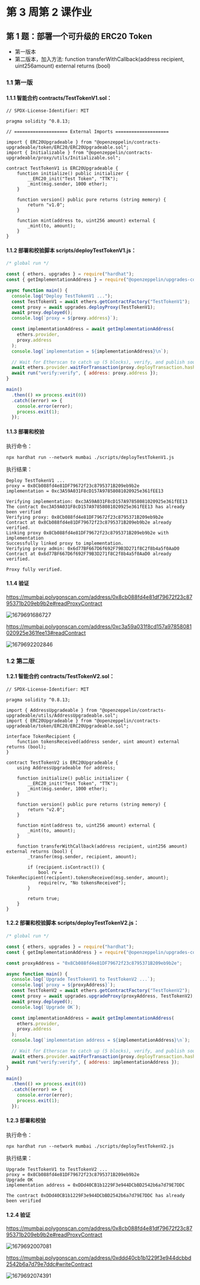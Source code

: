 # 第 3 周第 2 课作业

## 第 1 题：部署一个可升级的 ERC20 Token

- 第一版本
- 第二版本，加入方法: function transferWithCallback(address recipient, uint256amount) external returns (bool)

### 1.1 第一版

#### 1.1.1 智能合约 contracts/TestTokenV1.sol：

```solidity
// SPDX-License-Identifier: MIT

pragma solidity ^0.8.13;

// ==================== External Imports ====================

import { ERC20Upgradeable } from "@openzeppelin/contracts-upgradeable/token/ERC20/ERC20Upgradeable.sol";
import { Initializable } from "@openzeppelin/contracts-upgradeable/proxy/utils/Initializable.sol";

contract TestTokenV1 is ERC20Upgradeable {
    function initialize() public initializer {
        __ERC20_init("Test Token", "TTK");
        _mint(msg.sender, 1000 ether);
    }

    function version() public pure returns (string memory) {
        return "v1.0";
    }

    function mint(address to, uint256 amount) external {
        _mint(to, amount);
    }
}
```

#### 1.1.2 部署和校验脚本 scripts/deployTestTokenV1.js：

```javascript
/* global run */

const { ethers, upgrades } = require("hardhat");
const { getImplementationAddress } = require("@openzeppelin/upgrades-core");

async function main() {
  console.log("Deploy TestTokenV1 ...");
  const TestTokenV1 = await ethers.getContractFactory("TestTokenV1");
  const proxy = await upgrades.deployProxy(TestTokenV1);
  await proxy.deployed();
  console.log(`proxy = ${proxy.address}`);

  const implementationAddress = await getImplementationAddress(
    ethers.provider,
    proxy.address
  );
  console.log(`implementation = ${implementationAddress}\n`);

  // Wait for Etherscan to catch up (5 blocks), verify, and publish source
  await ethers.provider.waitForTransaction(proxy.deployTransaction.hash, 5);
  await run("verify:verify", { address: proxy.address });
}

main()
  .then(() => process.exit(0))
  .catch((error) => {
    console.error(error);
    process.exit(1);
  });
```

#### 1.1.3 部署和校验

执行命令：

```shell
npx hardhat run --network mumbai ./scripts/deployTestTokenV1.js
```

执行结果：

```text
Deploy TestTokenV1 ...
proxy = 0x8Cb088fd4e81DF79672f23c8795371B209eb9b2e
implementation = 0xc3A59A031F8cD157A97858081020925e361fEE13

Verifying implementation: 0xc3A59A031F8cD157A97858081020925e361fEE13
The contract 0xc3A59A031F8cD157A97858081020925e361fEE13 has already been verified
Verifying proxy: 0x8Cb088fd4e81DF79672f23c8795371B209eb9b2e
Contract at 0x8Cb088fd4e81DF79672f23c8795371B209eb9b2e already verified.
Linking proxy 0x8Cb088fd4e81DF79672f23c8795371B209eb9b2e with implementation
Successfully linked proxy to implementation.
Verifying proxy admin: 0x6d77BF667D6f692F79B3D271f8C2f8b4a5f0AaD0
Contract at 0x6d77BF667D6f692F79B3D271f8C2f8b4a5f0AaD0 already verified.

Proxy fully verified.
```

#### 1.1.4 验证

https://mumbai.polygonscan.com/address/0x8cb088fd4e81df79672f23c8795371b209eb9b2e#readProxyContract

![1679691686727](https://user-images.githubusercontent.com/7695325/227639791-723e85e2-02e8-4dc0-b2c1-94d269363227.png)

https://mumbai.polygonscan.com/address/0xc3a59a031f8cd157a97858081020925e361fee13#readContract

![1679692202846](https://user-images.githubusercontent.com/7695325/227642280-d1b5ea7a-6552-45f0-b12a-254e9a04c7ae.png)

### 1.2 第二版

#### 1.2.1 智能合约 contracts/TestTokenV2.sol：

```solidity
// SPDX-License-Identifier: MIT

pragma solidity ^0.8.13;

import { AddressUpgradeable } from "@openzeppelin/contracts-upgradeable/utils/AddressUpgradeable.sol";
import { ERC20Upgradeable } from "@openzeppelin/contracts-upgradeable/token/ERC20/ERC20Upgradeable.sol";

interface TokenRecipient {
    function tokensReceived(address sender, uint amount) external returns (bool);
}

contract TestTokenV2 is ERC20Upgradeable {
    using AddressUpgradeable for address;

    function initialize() public initializer {
        __ERC20_init("Test Token", "TTK");
        _mint(msg.sender, 1000 ether);
    }

    function version() public pure returns (string memory) {
        return "v2.0";
    }

    function mint(address to, uint256 amount) external {
        _mint(to, amount);
    }

    function transferWithCallback(address recipient, uint256 amount) external returns (bool) {
        _transfer(msg.sender, recipient, amount);

        if (recipient.isContract()) {
            bool rv = TokenRecipient(recipient).tokensReceived(msg.sender, amount);
            require(rv, "No tokensReceived");
        }

        return true;
    }
}
```

#### 1.2.2 部署和校验脚本 scripts/deployTestTokenV2.js：

```javascript
/* global run */

const { ethers, upgrades } = require("hardhat");
const { getImplementationAddress } = require("@openzeppelin/upgrades-core");

const proxyAddress = "0x8Cb088fd4e81DF79672f23c8795371B209eb9b2e";

async function main() {
  console.log(`Upgrade TestTokenV1 to TestTokenV2 ...`);
  console.log(`proxy = ${proxyAddress}`);
  const TestTokenV2 = await ethers.getContractFactory("TestTokenV2");
  const proxy = await upgrades.upgradeProxy(proxyAddress, TestTokenV2);
  await proxy.deployed();
  console.log(`Upgrade OK`);

  const implementationAddress = await getImplementationAddress(
    ethers.provider,
    proxy.address
  );
  console.log(`implementation address = ${implementationAddress}\n`);

  // Wait for Etherscan to catch up (5 blocks), verify, and publish source
  await ethers.provider.waitForTransaction(proxy.deployTransaction.hash, 5);
  await run("verify:verify", { address: implementationAddress });
}

main()
  .then(() => process.exit(0))
  .catch((error) => {
    console.error(error);
    process.exit(1);
  });
```

#### 1.2.3 部署和校验

执行命令：

```shell
npx hardhat run --network mumbai ./scripts/deployTestTokenV2.js
```

执行结果：

```text
Upgrade TestTokenV1 to TestTokenV2 ...
proxy = 0x8Cb088fd4e81DF79672f23c8795371B209eb9b2e
Upgrade OK
implementation address = 0xDDd40CB1b1229F3e944DCbBD2542b6a7d79E7DDC

The contract 0xDDd40CB1b1229F3e944DCbBD2542b6a7d79E7DDC has already been verified
```

#### 1.2.4 验证

https://mumbai.polygonscan.com/address/0x8cb088fd4e81df79672f23c8795371b209eb9b2e#readProxyContract

![1679692007081](https://user-images.githubusercontent.com/7695325/227641544-cb491b37-3047-436d-9e2f-3858b76ea83a.png)

https://mumbai.polygonscan.com/address/0xddd40cb1b1229f3e944dcbbd2542b6a7d79e7ddc#writeContract

![1679692074391](https://user-images.githubusercontent.com/7695325/227641839-8e5fadae-3eff-4f18-a530-2de91516501f.png)
